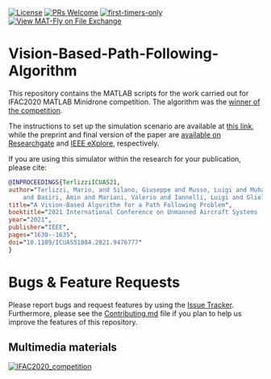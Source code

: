 [![License](https://img.shields.io/badge/License-GPL%203.0-blue.svg)](https://opensource.org/licenses/GPL-3.0)
[![PRs Welcome](https://img.shields.io/badge/PRs-welcome-brightgreen.svg?style=flat-square)](http://makeapullrequest.com)
[![first-timers-only](https://img.shields.io/badge/first--timers--only-friendly-blue.svg?style=flat-square)](https://www.firsttimersonly.com/)
[![View MAT-Fly on File Exchange](https://www.mathworks.com/matlabcentral/images/matlab-file-exchange.svg)](https://it.mathworks.com/matlabcentral/fileexchange/91475-vision-based-path-following-algorithm)

# Vision-Based-Path-Following-Algorithm

This repository contains the MATLAB scripts for the work carried out for IFAC2020 MATLAB Minidrone competition. The algorithm was the [winner of the competition](https://www.mathworks.com/academia/student-competitions/minidrones/minidrone-masters.html). 

The instructions to set up the simulation scenario are available at [this link](https://it.mathworks.com/academia/student-competitions/minidrones.html), while the preprint and final version of the paper are [available on Researchgate](https://www.researchgate.net/publication/351443447_A_Vision-Based_Algorithm_for_a_Path_Following_Problem) and [IEEE eXplore](https://ieeexplore.ieee.org/document/9476777), respectively.

If you are using this simulator within the research for your publication, please cite:

```bibtex
@INPROCEEDINGS{TerlizziICUAS21,
author="Terlizzi, Mario, and Silano, Giuseppe and Russo, Luigi and Muhammad, Aatif
    and Basiri, Amin and Mariani, Valerio and Iannelli, Luigi and Glielmo, Luigi",
title="A Vision-Based Algorithm for a Path Following Problem",
booktitle="2021 International Conference on Unmanned Aircraft Systems (ICUAS)", 
year="2021",
publisher="IEEE",
pages="1630--1635",
doi="10.1109/ICUAS51884.2021.9476777"
}
```
# Bugs & Feature Requests

Please report bugs and request features by using the [Issue Tracker](https://github.com/mar4945/Vision-Based-Pure-Pursuing-Algorithm/issues). Furthermore, please see the [Contributing.md](https://github.com/mar4945/Vision-Based-Pure-Pursuing-Algorithm/blob/main/CONTRIBUTING.md) file if you plan to help us improve the features of this repository.

## Multimedia materials

[![IFAC2020_competition](https://github.com/mar4945/Vision-Based-Pure-Pursuing-Algorithm/wiki/images/main.png)](https://youtu.be/9VySp0j-1hc "IFAC2020 Minidrone Cometition")
